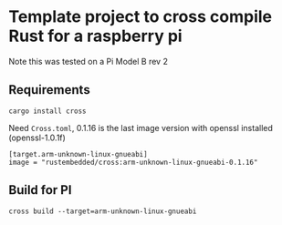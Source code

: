 # Template project to cross compile Rust for a raspberry pi

Note this was tested on a Pi Model B rev 2 

## Requirements

`cargo install cross`

Need `Cross.toml`, 0.1.16 is the last image version with openssl installed (openssl-1.0.1f)

```
[target.arm-unknown-linux-gnueabi]
image = "rustembedded/cross:arm-unknown-linux-gnueabi-0.1.16"
```

## Build for PI
`cross build --target=arm-unknown-linux-gnueabi`

